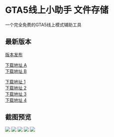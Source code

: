 # GTA5线上小助手 文件存储

一个完全免费的GTA5线上模式辅助工具

## 最新版本

[版本发布](https://github.com/CrazyZhang666/GTA5OnlineTools/releases)  

[下载地址 A](https://github.com/CrazyZhang666/GTA5OnlineTools/releases/download/update/GTA5onlineTools.exe)  
[下载地址 B](https://raw.githubusercontent.com/CrazyZhang666/GTA5OnlineTools/master/Server/GTA5onlineTools.exe) 

[下载地址 1](https://git.yumenaka.net/https://github.com/CrazyZhang666/GTA5OnlineTools/releases/download/update/GTA5OnlineTools.exe)  
[下载地址 2](https://download.fastgit.org/CrazyZhang666/GTA5OnlineTools/releases/download/update/GTA5OnlineTools.exe)  
[下载地址 3](https://ghproxy.com/https://github.com/CrazyZhang666/GTA5OnlineTools/releases/download/update/GTA5OnlineTools.exe)  
[下载地址 4](https://pd.zwc365.com/seturl/https://github.com/CrazyZhang666/GTA5OnlineTools/releases/download/update/GTA5OnlineTools.exe)  

## 截图预览

<img src="https://p9-tt.byteimg.com/origin/pgc-image/e045995f6c794c969f84e43f90987402.png"/>
<img src="https://p5-tt.byteimg.com/origin/pgc-image/4b00aac0c35945149d5fce0d9f436a3d.png"/>
<img src="https://p3-tt.byteimg.com/origin/pgc-image/179887ecce0d4900a5c2ecbb1e592f12.png"/>
<img src="https://p6-tt.byteimg.com/origin/pgc-image/f394463d60e74f8da0218d7d23a73aa5.png"/>
<img src="https://p26-tt.byteimg.com/origin/pgc-image/00cddfcc3a96465f9c1b3f4d954d19ba.png"/>
